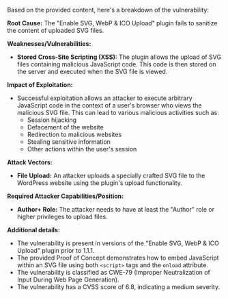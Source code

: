 Based on the provided content, here's a breakdown of the vulnerability:

**Root Cause:** The "Enable SVG, WebP & ICO Upload" plugin fails to sanitize the content of uploaded SVG files.

**Weaknesses/Vulnerabilities:**
*   **Stored Cross-Site Scripting (XSS):** The plugin allows the upload of SVG files containing malicious JavaScript code. This code is then stored on the server and executed when the SVG file is viewed.

**Impact of Exploitation:**
*   Successful exploitation allows an attacker to execute arbitrary JavaScript code in the context of a user's browser who views the malicious SVG file. This can lead to various malicious activities such as:
    *   Session hijacking
    *   Defacement of the website
    *   Redirection to malicious websites
    *   Stealing sensitive information
    *   Other actions within the user's session

**Attack Vectors:**
*   **File Upload:** An attacker uploads a specially crafted SVG file to the WordPress website using the plugin's upload functionality.

**Required Attacker Capabilities/Position:**
*   **Author+ Role:** The attacker needs to have at least the "Author" role or higher privileges to upload files.

**Additional details:**

*   The vulnerability is present in versions of the "Enable SVG, WebP & ICO Upload" plugin prior to 1.1.1.
*   The provided Proof of Concept demonstrates how to embed JavaScript within an SVG file using both `<script>` tags and the `onload` attribute.
*   The vulnerability is classified as CWE-79 (Improper Neutralization of Input During Web Page Generation).
*   The vulnerability has a CVSS score of 6.8, indicating a medium severity.